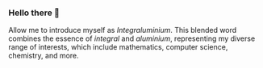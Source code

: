 ### Hello there 👋

Allow me to introduce myself as _Integraluminium_. This blended word combines the essence of _integral_ and _aluminium_, representing my diverse range of interests, which include mathematics, computer science, chemistry, and more.
